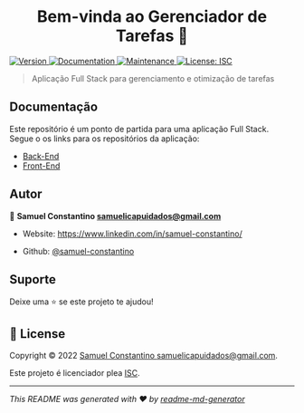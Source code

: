 
<h1 align="center">Bem-vinda ao Gerenciador de Tarefas 👋</h1>

<p>

<a href="https://www.npmjs.com/package/task-manager" target="_blank">

<img alt="Version" src="https://img.shields.io/npm/v/task-manager.svg">

</a>

<a href="https://github.com/samuel-constantino/task-manager#readme" target="_blank">

<img alt="Documentation" src="https://img.shields.io/badge/documentation-yes-brightgreen.svg" />

</a>

<a href="https://github.com/samuel-constantino/task-manager/graphs/commit-activity" target="_blank">

<img alt="Maintenance" src="https://img.shields.io/badge/Maintained%3F-yes-green.svg" />

</a>

<a href="https://github.com/samuel-constantino/task-manager/blob/master/LICENSE" target="_blank">

<img alt="License: ISC" src="https://img.shields.io/github/license/samuel-constantino/task-manager" />

</a>

</p>

  

> Aplicação Full Stack para gerenciamento e otimização de tarefas

 

## Documentação

Este repositório é um ponto de partida para uma aplicação Full Stack. Segue o os links para os repositórios da aplicação:

- [Back-End](https://github.com/samuel-constantino/task-manager-back-end)
- [Front-End](https://github.com/samuel-constantino/task-manager-front-end)
  

## Autor

  

👤 **Samuel Constantino <samuelicapuidados@gmail.com>**

  

* Website: https://www.linkedin.com/in/samuel-constantino/

* Github: [@samuel-constantino](https://github.com/samuel-constantino)

  

## Suporte

  

Deixe uma ⭐️ se este projeto te ajudou!

  

## 📝 License

  

Copyright © 2022 [Samuel Constantino <samuelicapuidados@gmail.com>](https://github.com/samuel-constantino).<br />

Este projeto é licenciador plea [ISC](https://github.com/samuel-constantino/task-manager/blob/master/LICENSE).

  

***

_This README was generated with ❤️ by [readme-md-generator](https://github.com/kefranabg/readme-md-generator)_
